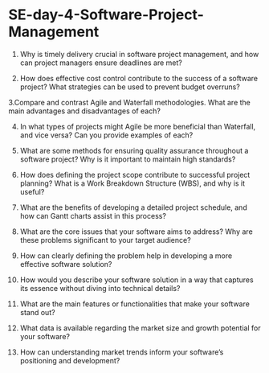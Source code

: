 # SE-day-4-Software-Project-Management

1. Why is timely delivery crucial in software project management, and how can project managers ensure deadlines are met?

2. How does effective cost control contribute to the success of a software project? What strategies can be used to prevent budget overruns?

3.Compare and contrast Agile and Waterfall methodologies. What are the main advantages and disadvantages of each?

4. In what types of projects might Agile be more beneficial than Waterfall, and vice versa? Can you provide examples of each?

5. What are some methods for ensuring quality assurance throughout a software project? Why is it important to maintain high standards?

6. How does defining the project scope contribute to successful project planning? What is a Work Breakdown Structure (WBS), and why is it useful?

7. What are the benefits of developing a detailed project schedule, and how can Gantt charts assist in this process?

8. What are the core issues that your software aims to address? Why are these problems significant to your target audience?

9. How can clearly defining the problem help in developing a more effective software solution?

10. How would you describe your software solution in a way that captures its essence without diving into technical details?

11. What are the main features or functionalities that make your software stand out?

12. What data is available regarding the market size and growth potential for your software?

13. How can understanding market trends inform your software’s positioning and development?
